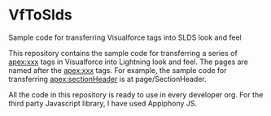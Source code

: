 # VfToSlds
Sample code for transferring Visualforce tags into SLDS look and feel

This repository contains the sample code for transferring a series of <apex:xxx> tags in Visualforce into Lightning look and feel. The pages are named after the <apex:xxx> tags. For example, the sample code for transferring <apex:sectionHeader> is at page/SectionHeader. 

All the code in this repository is ready to use in every developer org. For the third party Javascript library, I have used Appiphony JS. 